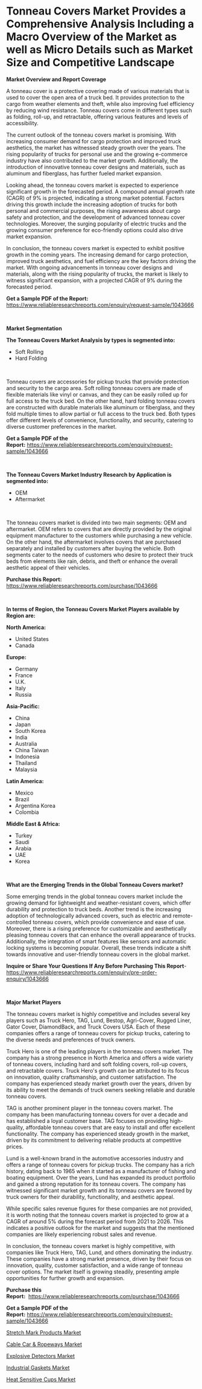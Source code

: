 <p><h1>Tonneau Covers Market Provides a Comprehensive Analysis Including a Macro Overview of the Market as well as Micro Details such as Market Size and Competitive Landscape</h1></p><p><strong>Market Overview and Report Coverage</strong></p>
<p><p>A tonneau cover is a protective covering made of various materials that is used to cover the open area of a truck bed. It provides protection to the cargo from weather elements and theft, while also improving fuel efficiency by reducing wind resistance. Tonneau covers come in different types such as folding, roll-up, and retractable, offering various features and levels of accessibility.</p><p>The current outlook of the tonneau covers market is promising. With increasing consumer demand for cargo protection and improved truck aesthetics, the market has witnessed steady growth over the years. The rising popularity of trucks for personal use and the growing e-commerce industry have also contributed to the market growth. Additionally, the introduction of innovative tonneau cover designs and materials, such as aluminum and fiberglass, has further fueled market expansion.</p><p>Looking ahead, the tonneau covers market is expected to experience significant growth in the forecasted period. A compound annual growth rate (CAGR) of 9% is projected, indicating a strong market potential. Factors driving this growth include the increasing adoption of trucks for both personal and commercial purposes, the rising awareness about cargo safety and protection, and the development of advanced tonneau cover technologies. Moreover, the surging popularity of electric trucks and the growing consumer preference for eco-friendly options could also drive market expansion.</p><p>In conclusion, the tonneau covers market is expected to exhibit positive growth in the coming years. The increasing demand for cargo protection, improved truck aesthetics, and fuel efficiency are the key factors driving the market. With ongoing advancements in tonneau cover designs and materials, along with the rising popularity of trucks, the market is likely to witness significant expansion, with a projected CAGR of 9% during the forecasted period.</p></p>
<p><strong>Get a Sample PDF of the Report:</strong> <a href="https://www.reliableresearchreports.com/enquiry/request-sample/1043666">https://www.reliableresearchreports.com/enquiry/request-sample/1043666</a></p>
<p>&nbsp;</p>
<p><strong>Market Segmentation</strong></p>
<p><strong>The Tonneau Covers Market Analysis by types is segmented into:</strong></p>
<p><ul><li>Soft Rolling</li><li>Hard Folding</li></ul></p>
<p>&nbsp;</p>
<p><p>Tonneau covers are accessories for pickup trucks that provide protection and security to the cargo area. Soft rolling tonneau covers are made of flexible materials like vinyl or canvas, and they can be easily rolled up for full access to the truck bed. On the other hand, hard folding tonneau covers are constructed with durable materials like aluminum or fiberglass, and they fold multiple times to allow partial or full access to the truck bed. Both types offer different levels of convenience, functionality, and security, catering to diverse customer preferences in the market.</p></p>
<p><strong>Get a Sample PDF of the Report:</strong>&nbsp;<a href="https://www.reliableresearchreports.com/enquiry/request-sample/1043666">https://www.reliableresearchreports.com/enquiry/request-sample/1043666</a></p>
<p>&nbsp;</p>
<p><strong>The Tonneau Covers Market Industry Research by Application is segmented into:</strong></p>
<p><ul><li>OEM</li><li>Aftermarket</li></ul></p>
<p>&nbsp;</p>
<p><p>The tonneau covers market is divided into two main segments: OEM and aftermarket. OEM refers to covers that are directly provided by the original equipment manufacturer to the customers while purchasing a new vehicle. On the other hand, the aftermarket involves covers that are purchased separately and installed by customers after buying the vehicle. Both segments cater to the needs of customers who desire to protect their truck beds from elements like rain, debris, and theft or enhance the overall aesthetic appeal of their vehicles.</p></p>
<p><strong>Purchase this Report:</strong>&nbsp; <a href="https://www.reliableresearchreports.com/purchase/1043666">https://www.reliableresearchreports.com/purchase/1043666</a></p>
<p>&nbsp;</p>
<p><strong>In terms of Region, the Tonneau Covers Market Players available by Region are:</strong></p>
<p>
    <p> <strong> North America: </strong>
        <ul>
            <li>United States</li>
            <li>Canada</li>
        </ul>
        </p> 
    <p> <strong> Europe: </strong>
        <ul>
            <li>Germany</li>
            <li>France</li>
            <li>U.K.</li>
            <li>Italy</li>
            <li>Russia</li>
        </ul>
        </p> 
    <p> <strong> Asia-Pacific: </strong>
        <ul>
            <li>China</li>
            <li>Japan</li>
            <li>South Korea</li>
            <li>India</li>
            <li>Australia</li>
            <li>China Taiwan</li>
            <li>Indonesia</li>
            <li>Thailand</li>
            <li>Malaysia</li>
        </ul>
        </p> 
    <p> <strong> Latin America: </strong>
        <ul>
            <li>Mexico</li>
            <li>Brazil</li>
            <li>Argentina Korea</li>
            <li>Colombia</li>
        </ul>
        </p> 
    <p> <strong> Middle East & Africa: </strong>
        <ul>
            <li>Turkey</li>
            <li>Saudi</li>
            <li>Arabia</li>
            <li>UAE</li>
            <li>Korea</li>
        </ul>
    </p>
    </p>
<p>&nbsp;</p>
<p><strong>What are the Emerging Trends in the Global Tonneau Covers market?</strong></p>
<p><p>Some emerging trends in the global tonneau covers market include the growing demand for lightweight and weather-resistant covers, which offer durability and protection to truck beds. Another trend is the increasing adoption of technologically advanced covers, such as electric and remote-controlled tonneau covers, which provide convenience and ease of use. Moreover, there is a rising preference for customizable and aesthetically pleasing tonneau covers that can enhance the overall appearance of trucks. Additionally, the integration of smart features like sensors and automatic locking systems is becoming popular. Overall, these trends indicate a shift towards innovative and user-friendly tonneau covers in the global market.</p></p>
<p><strong>Inquire or Share Your Questions If Any Before Purchasing This Report</strong>- <a href="https://www.reliableresearchreports.com/enquiry/pre-order-enquiry/1043666">https://www.reliableresearchreports.com/enquiry/pre-order-enquiry/1043666</a></p>
<p>&nbsp;</p>
<p><strong>Major Market Players</strong></p>
<p><p>The tonneau covers market is highly competitive and includes several key players such as Truck Hero, TAG, Lund, Bestop, Agri-Cover, Rugged Liner, Gator Cover, DiamondBack, and Truck Covers USA. Each of these companies offers a range of tonneau covers for pickup trucks, catering to the diverse needs and preferences of truck owners.</p><p>Truck Hero is one of the leading players in the tonneau covers market. The company has a strong presence in North America and offers a wide variety of tonneau covers, including hard and soft folding covers, roll-up covers, and retractable covers. Truck Hero's growth can be attributed to its focus on innovation, quality craftsmanship, and customer satisfaction. The company has experienced steady market growth over the years, driven by its ability to meet the demands of truck owners seeking reliable and durable tonneau covers.</p><p>TAG is another prominent player in the tonneau covers market. The company has been manufacturing tonneau covers for over a decade and has established a loyal customer base. TAG focuses on providing high-quality, affordable tonneau covers that are easy to install and offer excellent functionality. The company has experienced steady growth in the market, driven by its commitment to delivering reliable products at competitive prices.</p><p>Lund is a well-known brand in the automotive accessories industry and offers a range of tonneau covers for pickup trucks. The company has a rich history, dating back to 1965 when it started as a manufacturer of fishing and boating equipment. Over the years, Lund has expanded its product portfolio and gained a strong reputation for its tonneau covers. The company has witnessed significant market growth and its tonneau covers are favored by truck owners for their durability, functionality, and aesthetic appeal.</p><p>While specific sales revenue figures for these companies are not provided, it is worth noting that the tonneau covers market is projected to grow at a CAGR of around 5% during the forecast period from 2021 to 2026. This indicates a positive outlook for the market and suggests that the mentioned companies are likely experiencing robust sales and revenue.</p><p>In conclusion, the tonneau covers market is highly competitive, with companies like Truck Hero, TAG, Lund, and others dominating the industry. These companies have a strong market presence, driven by their focus on innovation, quality, customer satisfaction, and a wide range of tonneau cover options. The market itself is growing steadily, presenting ample opportunities for further growth and expansion.</p></p>
<p><strong>Purchase this Report:</strong>&nbsp;&nbsp;<a href="https://www.reliableresearchreports.com/purchase/1043666">https://www.reliableresearchreports.com/purchase/1043666</a></p>
<p></p>
<p><strong>Get a Sample PDF of the Report:</strong>&nbsp;<a href="https://www.reliableresearchreports.com/enquiry/request-sample/1043666">https://www.reliableresearchreports.com/enquiry/request-sample/1043666</a></p>
<p><p><a href="https://medium.com/@zoeyleannon2023/stretch-mark-products-market-size-market-outlook-and-market-forecast-2023-to-2030-cb1a676c3768">Stretch Mark Products Market</a></p><p><a href="https://www.linkedin.com/pulse/cable-car-amp-ropeways-market-size-share-trends-analysis-report-bmite/">Cable Car & Ropeways Market</a></p><p><a href="https://www.linkedin.com/pulse/explosive-detectors-market-challenges-opportunities-growth-te6ne/">Explosive Detectors Market</a></p><p><a href="https://www.linkedin.com/pulse/industrial-gaskets-market-size-share-global-analysis-report-2023-yohxe/">Industrial Gaskets Market</a></p><p><a href="https://medium.com/@myrticecole/heat-sensitive-cups-market-insight-market-trends-growth-forecasted-from-2023-to-2030-a4c8beb0a751">Heat Sensitive Cups Market</a></p></p>
